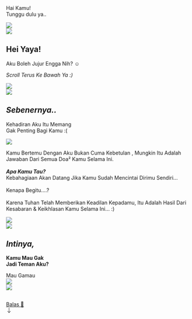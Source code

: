 <html lang="id">
<meta charset='UTF-8'/><meta content='width=device-width, initial-scale=1, user-scalable=1, minimum-scale=1, maximum-scale=5' name='viewport'/><meta content='IE=edge' http-equiv='X-UA-Compatible'/>
  <link rel="preconnect" href="https://fonts.googleapis.com">
  <link rel="preconnect" href="https://fonts.gstatic.com" crossorigin>
  <link href="https://fonts.googleapis.com/css2?family=Quicksand:wght@400;700&display=swap" rel="stylesheet">
  <link href="https://fonts.googleapis.com/css2?family=Caveat&display=swap" rel="stylesheet">
  <link href="https://fonts.googleapis.com/css2?family=Nunito+Sans:wght@400;700&display=swap" rel="stylesheet">
  
  <script src="https://cdn.jsdelivr.net/npm/sweetalert2@11.0.19/dist/sweetalert2.all.min.js"></script>
  <script src="https://kit.fontawesome.com/4f3ce16e3e.js" crossorigin="anonymous"></script>
  <script src="https://unpkg.com/typeit@8.7.0/dist/index.umd.js"></script><link href="https://feeldreams.github.io/maukahkamu/style.css" rel="stylesheet" type="text/css" />
  <script src="https://unpkg.com/scrollreveal"></script>
  
<head>
<title>HTML Buat Kamu</title>
<link rel="icon" type="image/x-icon" href="https://malasid.github.io/favicon.png">
<meta name="description" content="HTML Bucin Malas.id">
</head>
<body>
	
   <div class="overlay">
     <div class="loading-message">Hai Kamu!<br>Tunggu dulu ya..</div>
   </div>

   <audio src="https://feeldreams.github.io/maukahkamu/seandainya.mp3" id="linkmp3" class="sembunyi"></audio>
   
   <section class="first">
       <div class="wp"><img id="imgsatu" src="https://feeldreams.github.io/maukahkamu/wpsatu.jpg"/></div>
       <img id="first_stiker" class="stiker fade-in" src="https://feeldreams.github.io/bunga.gif"/>
       <h1 class="title">Hei Yaya!</h1>
       <p class="flip">Aku Boleh Jujur Engga Nih? ☺️</p>
       <p class="slide-up"><i>Scroll Terus Ke Bawah Ya :)</i></p>
  </section>
  
  <section>
      <div class="wp"><img id="imgdua" src="https://feeldreams.github.io/maukahkamu/wpdua.jpg"/></div>
      <img class="stiker fade-in" src="https://feeldreams.github.io/pusn.gif"/>
      <h2 class="title"><i>Sebenernya..</i></h2>
      <p class="slide-right">Kehadiran Aku Itu Memang <br class="lingkar">Gak Penting Bagi Kamu</b> :(</p>
  </section>
  
  <section>
  	<div class="wp"><img id="imgtiga" src="https://feeldreams.github.io/maukahkamu/wptiga.jpg"/></div>
      <p id="teksnimasi">Kamu Bertemu Dengan Aku Bukan Cuma Kebetulan , Mungkin Itu Adalah Jawaban Dari Semua Doa² Kamu Selama Ini.<br><br><b><i>Apa Kamu Tau?</i></b><br>Kebahagiaan Akan Datang Jika Kamu Sudah Mencintai Dirimu Sendiri...<br><br>Kenapa Begitu....?<br><br>Karena Tuhan Telah Memberikan Keadilan Kepadamu, Itu Adalah Hasil Dari Kesabaran & Keikhlasan Kamu Selama Ini... :)</p>
  </section>
  
  <section>
  	<div class="wp"><img id="imgempat" src="https://feeldreams.github.io/maukahkamu/wpempat.jpg"/></div>
      <img class="stiker fade-in" src="https://feeldreams.github.io/bunga.gif"/>
      <h2 class="title"><i>Intinya,</i></h2>
      <p class="slide-right"><b>Kamu Mau Gak<br>Jadi Teman Aku? ️</b></p>
      <div id="Tombol">
       <a id="By" onClick="fungsimau()">Mau</a>
       <a id="Bn" onClick="fungsigamau()">Gamau</a>
     </div>
  </section>
  
  <section id="iniakhir">
  	<div class="wp" id="wpakhir"><img src="https://feeldreams.github.io/maukahkamu/wplima.jpg"/></div>
      <img id="stikerakhir" class="stiker fade-in" src="https://feeldreams.github.io/g5.gif"/>
      <img id="stikerakhir2" style="display:none" src="https://feeldreams.github.io/emawh.gif"/>
      <h1 id="judulakhir"></h1>
      <p id="kalimatakhir"></p>
      <p id="palingakhir"></p>
      <div id="TombolWA">
       <a href="intent://send/+6281952875743#Intent;scheme=smsto;package=com.whatsapp;action=android.intent.action.SENDTO;end">Balas 💌</a>
     </div>
  </section>
  
  <div id="initom" class="menu">
  <a class='tombol' onclick="tes()">
    <svg xmlns="http://www.w3.org/2000/svg" width="16" height="16" fill="currentColor" class="bi bi-arrow-down" viewBox="0 0 16 16"> <path fill-rule="evenodd" d="M8 1a.5.5 0 0 1 .5.5v11.793l3.146-3.147a.5.5 0 0 1 .708.708l-4 4a.5.5 0 0 1-.708 0l-4-4a.5.5 0 0 1 .708-.708L7.5 13.293V1.5A.5.5 0 0 1 8 1z"/> </svg>
  </a>
  </div>

<script>
function fungsimau(){
       fungsi=0;tes();
       teksjudulakhir = "Yeayyy! 🥳";
       tekskalimatakhir = "Kalau Gitu Tolong Doakan Aku Iyawww,<br>Tetap Lah Jadi Orang Yang Sabar & Ikhlas..️";
}
function fungsigamau(){
       fungsi=0;tes();
       teksjudulakhir = "Yahhh 😫";
       tekskalimatakhir = "Kalau Gitu Tolong Doakan Aku Iyawww,<br>Tetap Lah Jadi Orang Yang Sabar & Ikhlas..️";
}

teksjudulakhir2 = "Terima Kasih Yah ";
tekspalingakhir = "Jangan Lupa Balas Pesan<br>Ke WhatsApp Aku Yaya! ✨";
  
pesanwhatsapp = "Aku Mau Kok Jadi Temen Kamu ";

const body = document.querySelector("body"); initom.style="opacity:0;bottom:0;transition:none"; audio = new Audio('' + linkmp3.src); function berjatuhan() {const heart = document.createElement("div"); heart.className = "fas fa-heart"; heart.style.left = (Math.random() * 90)+"vw"; heart.style.animationDuration = (Math.random()*3)+2+"s"; body.appendChild(heart);} setInterval(function name(params) {var heartArr = document.querySelectorAll(".fa-heart"); if (heartArr.length > 100) {heartArr[0].remove()}},100);
</script>
<script src="https://malasid.github.io/html/maukahkamu.js"></script>
</body>
</html>
